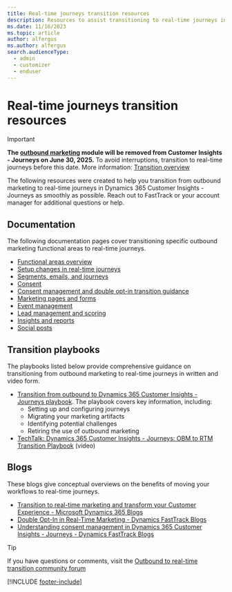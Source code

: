 ```yaml
---
title: Real-time journeys transition resources
description: Resources to assist transitioning to real-time journeys in Dynamics 365 Customer Insights - Journeys.
ms.date: 11/16/2023
ms.topic: article
author: alfergus
ms.author: alfergus
search.audienceType: 
  - admin
  - customizer
  - enduser
---
```


# Real-time journeys transition resources

> [!IMPORTANT]
> **The [outbound marketing](user-guide.md) module will be removed from Customer Insights - Journeys on June 30, 2025.** To avoid interruptions, transition to real-time journeys before this date. More information: [Transition overview](transition-overview.md)

The following resources were created to help you transition from outbound marketing to real-time journeys in Dynamics 365 Customer Insights - Journeys as smoothly as possible. Reach out to FastTrack or your account manager for additional questions or help.

## Documentation

The following documentation pages cover transitioning specific outbound marketing functional areas to real-time journeys.

- [Functional areas overview](transition-walkthrough-functional.md)
- [Setup changes in real-time journeys](transition-walkthrough-setup.md)
- [Segments, emails, and journeys](transition-walkthrough-segments.md)
- [Consent](transition-walkthrough-consent.md)
- [Consent management and double opt-in transition guidance](real-time-marketing-consent-transition.md)
- [Marketing pages and forms](transition-walkthrough-forms.md)
- [Event management](transition-walkthrough-events.md)
- [Lead management and scoring](transition-walkthrough-leads.md)
- [Insights and reports](transition-walkthrough-insights.md)
- [Social posts](transition-walkthrough-social-posts.md)

## Transition playbooks

The playbooks listed below provide comprehensive guidance on transitioning from outbound marketing to real-time journeys in written and video form.

- [Transition from outbound to Dynamics 365 Customer Insights - Journeys playbook](https://community.dynamics.com/blogs/post/?postid=1b4394d5-7764-4484-aba9-c7f972292c10). The playbook covers key information, including:
    - Setting up and configuring journeys
    - Migrating your marketing artifacts
    - Identifying potential challenges
    - Retiring the use of outbound marketing
- [TechTalk: Dynamics 365 Customer Insights - Journeys: OBM to RTM Transition Playbook](/shows/dynamics-365-fasttrack-architecture-insights/dynamics-365-marketing-obm-to-rtm-transition-playbook) (video)

## Blogs

These blogs give conceptual overviews on the benefits of moving your workflows to real-time journeys.

- [Transition to real-time marketing and transform your Customer Experience - Microsoft Dynamics 365 Blogs](https://cloudblogs.microsoft.com/dynamics365/it/2023/07/18/transition-to-real-time-marketing-and-transform-your-customer-experience/)
- [Double Opt-In in Real-Time Marketing - Dynamics FastTrack Blogs](https://community.dynamics.com/blogs/post/?postid=24df8cbc-5724-4734-b898-24cfe57d3c33)
- [Understanding consent management in Dynamics 365 Customer Insights - Journeys - Dynamics FastTrack Blogs](https://community.dynamics.com/blogs/post/?postid=8b2a4ee8-1069-ee11-a81c-000d3a7a1a66)

> [!TIP]
> If you have questions or comments, visit the [Outbound to real-time transition community forum](https://community.dynamics.com/forums/thread/?partialUrl=Outbound-to-Real-Time-Transition)

[!INCLUDE [footer-include](./includes/footer-banner.md)]